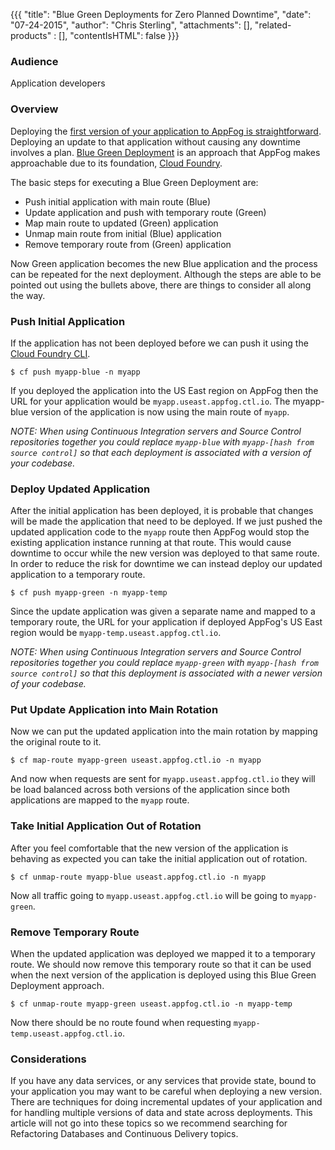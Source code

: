 {{{
  "title": "Blue Green Deployments for Zero Planned Downtime",
  "date": "07-24-2015",
  "author": "Chris Sterling",
  "attachments": [],
  "related-products" : [],
  "contentIsHTML": false
}}}

### Audience

Application developers

### Overview

Deploying the [first version of your application to AppFog is straightforward](deploy-an-application.md). Deploying an update to that application without causing any downtime involves a plan. [Blue Green Deployment](http://martinfowler.com/bliki/BlueGreenDeployment.html) is an approach that AppFog makes approachable due to its foundation, [Cloud Foundry](https://www.cloudfoundry.org/).

The basic steps for executing a Blue Green Deployment are:

* Push initial application with main route (Blue)
* Update application and push with temporary route (Green)
* Map main route to updated (Green) application
* Unmap main route from initial (Blue) application
* Remove temporary route from (Green) application

Now Green application becomes the new Blue application and the process can be repeated for the next deployment. Although the steps are able to be pointed out using the bullets above, there are things to consider all along the way.

### Push Initial Application

If the application has not been deployed before we can push it using the [Cloud Foundry CLI](login-using-cf-cli.md).

```
$ cf push myapp-blue -n myapp
```

If you deployed the application into the US East region on AppFog then the URL for your application would be `myapp.useast.appfog.ctl.io`. The myapp-blue version of the application is now using the main route of `myapp`.

*NOTE: When using Continuous Integration servers and Source Control repositories together you could replace `myapp-blue` with `myapp-[hash from source control]` so that each deployment is associated with a version of your codebase.*

### Deploy Updated Application

After the initial application has been deployed, it is probable that changes will be made the application that need to be deployed. If we just pushed the updated application code to the `myapp` route then AppFog would stop the existing application instance running at that route. This would cause downtime to occur while the new version was deployed to that same route. In order to reduce the risk for downtime we can instead deploy our updated application to a temporary route.

```
$ cf push myapp-green -n myapp-temp
```

Since the update application was given a separate name and mapped to a temporary route, the URL for your application if deployed AppFog's US East region would be `myapp-temp.useast.appfog.ctl.io`.

*NOTE: When using Continuous Integration servers and Source Control repositories together you could replace `myapp-green` with `myapp-[hash from source control]` so that this deployment is associated with a newer version of your codebase.*

### Put Update Application into Main Rotation

Now we can put the updated application into the main rotation by mapping the original route to it.

```
$ cf map-route myapp-green useast.appfog.ctl.io -n myapp
```

And now when requests are sent for `myapp.useast.appfog.ctl.io` they will be load balanced across both versions of the application since both applications are mapped to the `myapp` route.

### Take Initial Application Out of Rotation

After you feel comfortable that the new version of the application is behaving as expected you can take the initial application out of rotation.

```
$ cf unmap-route myapp-blue useast.appfog.ctl.io -n myapp
```

Now all traffic going to `myapp.useast.appfog.ctl.io` will be going to `myapp-green`.

### Remove Temporary Route

When the updated application was deployed we mapped it to a temporary route. We should now remove this temporary route so that it can be used when the next version of the application is deployed using this Blue Green Deployment approach.

```
$ cf unmap-route myapp-green useast.appfog.ctl.io -n myapp-temp
```

Now there should be no route found when requesting `myapp-temp.useast.appfog.ctl.io`.

### Considerations

If you have any data services, or any services that provide state, bound to your application you may want to be careful when deploying a new version. There are techniques for doing incremental updates of your application and for handling multiple versions of data and state across deployments. This article will not go into these topics so we recommend searching for Refactoring Databases and Continuous Delivery topics.